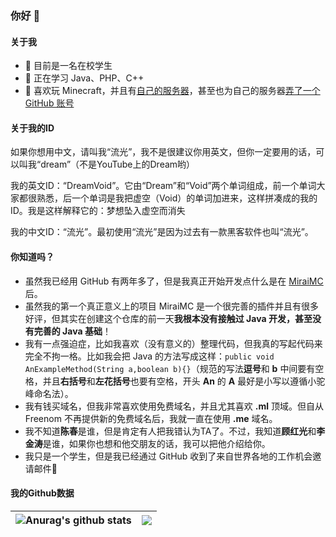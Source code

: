 ### 你好 👋
#### 关于我
- 🔭 目前是一名在校学生
- 🌱 正在学习 Java、PHP、C++
- 👯 喜欢玩 Minecraft，并且有[自己的服务器](https://www.mineblock.cc)，甚至也为自己的服务器[弄了一个 GitHub 账号](https://github.com/MineBlockMC)

#### 关于我的ID
如果你想用中文，请叫我“流光”，我不是很建议你用英文，但你一定要用的话，可以叫我“dream”（不是YouTube上的Dream哟）

我的英文ID：“DreamVoid”。它由“Dream”和“Void”两个单词组成，前一个单词大家都很熟悉，后一个单词是我把虚空（Void）的单词加进来，这样拼凑成的我的 ID。我是这样解释它的：梦想坠入虚空而消失

我的中文ID：“流光”。最初使用“流光”是因为过去有一款黑客软件也叫“流光”。

#### 你知道吗？
* 虽然我已经用 GitHub 有两年多了，但是我真正开始开发点什么是在 [MiraiMC](https://github.com/DreamVoid/MiraiMC) 后。
* 虽然我的第一个真正意义上的项目 MiraiMC 是一个很完善的插件并且有很多好评，但其实在创建这个仓库的前一天**我根本没有接触过 Java 开发，甚至没有完善的 Java 基础**！
* 我有一点强迫症，比如我喜欢（没有意义的）整理代码，但我真的写起代码来完全不拘一格。比如我会把 Java 的方法写成这样：```public void AnExampleMethod(String a,boolean b){}```（规范的写法**逗号**和 **b** 中间要有空格，并且**右括号**和**左花括号**也要有空格，开头 **An** 的 **A** 最好是小写以遵循小驼峰命名法）。
* 我有钱买域名，但我非常喜欢使用免费域名，并且尤其喜欢 **.ml** 顶域。但自从 Freenom 不再提供新的免费域名后，我就一直在使用 **.me** 域名。
* 我不知道**陈春**是谁，但是肯定有人把我错认为TA了。不过，我知道**顾红光**和**李金涛**是谁，如果你也想和他交朋友的话，我可以把他介绍给你。
* 我只是一个学生，但是我已经通过 GitHub 收到了来自世界各地的工作机会邀请邮件🙏

#### 我的Github数据
| <img align="center" src="https://github-readme-stats.vercel.app/api?username=DreamVoid&show_icons=true&locale=cn&hide_border=true&theme=buefy" alt="Anurag's github stats" /> | <img align="center" src="https://github-readme-stats.vercel.app/api/top-langs/?username=DreamVoid&layout=compact&locale=cn&hide_border=true&theme=buefy" /> |
| ------------- | ------------- |
